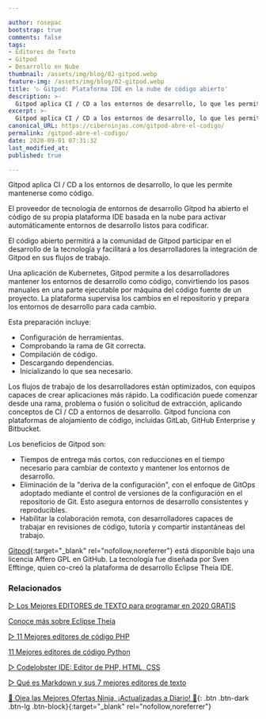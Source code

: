 ```yaml
---

author: rosepac
bootstrap: true
comments: false
tags:
- Editores de Texto
- Gitpod
- Desarrollo en Nube
thumbnail: /assets/img/blog/02-gitpod.webp
feature-img: /assets/img/blog/02-gitpod.webp
title: '▷ Gitpod: Plataforma IDE en la nube de código abierto'
description: >-
  Gitpod aplica CI / CD a los entornos de desarrollo, lo que les permite mantenerse como código.
excerpt: >-
  Gitpod aplica CI / CD a los entornos de desarrollo, lo que les permite mantenerse como código
canonical_URL: https://ciberninjas.com/gitpod-abre-el-codigo/
permalink: /gitpod-abre-el-codigo/
date: 2020-09-01 07:31:32
last_modified_at: 
published: true

---
```


Gitpod aplica CI / CD a los entornos de desarrollo, lo que les permite mantenerse como código.

El proveedor de tecnología de entornos de desarrollo Gitpod ha abierto el código de su propia plataforma IDE basada en la nube para activar automáticamente entornos de desarrollo listos para codificar.

El código abierto permitirá a la comunidad de Gitpod participar en el desarrollo de la tecnología y facilitará a los desarrolladores la integración de Gitpod en sus flujos de trabajo.

Una aplicación de Kubernetes, Gitpod permite a los desarrolladores mantener los entornos de desarrollo como código, convirtiendo los pasos manuales en una parte ejecutable por máquina del código fuente de un proyecto. La plataforma supervisa los cambios en el repositorio y prepara los entornos de desarrollo para cada cambio.

Esta preparación incluye:

- Configuración de herramientas.
- Comprobando la rama de Git correcta.
- Compilación de código.
- Descargando dependencias.
- Inicializando lo que sea necesario.

Los flujos de trabajo de los desarrolladores están optimizados, con equipos capaces de crear aplicaciones más rápido. La codificación puede comenzar desde una rama, problema o fusión o solicitud de extracción, aplicando conceptos de CI / CD a entornos de desarrollo. Gitpod funciona con plataformas de alojamiento de código, incluidas GitLab, GitHub Enterprise y Bitbucket.

Los beneficios de Gitpod son:

- Tiempos de entrega más cortos, con reducciones en el tiempo necesario para cambiar de contexto y mantener los entornos de desarrollo.
- Eliminación de la "deriva de la configuración", con el enfoque de GitOps adoptado mediante el control de versiones de la configuración en el repositorio de Git. Esto asegura entornos de desarrollo consistentes y reproducibles.
- Habilitar la colaboración remota, con desarrolladores capaces de trabajar en revisiones de código, tutoría y compartir instantáneas del trabajo.

[Gitpod](https://github.com/gitpod-io/gitpod){:target="_blank" rel="nofollow,noreferrer"} está disponible bajo una licencia Affero GPL en GitHub. La tecnología fue diseñada por Sven Efftinge, quien co-creó la plataforma de desarrollo Eclipse Theia IDE.

### **Relacionados** <!-- omit in toc -->

[▷ Los Mejores EDITORES de TEXTO para programar en 2020 GRATIS](https://ciberninjas.com/mejores-editores-texto/)

[Conoce más sobre Eclipse Theia](https://ciberninjas.com/wiki/eclipse-theia/)

[▷ 11 Mejores editores de código PHP](https://ciberninjas.com/mejores-editores-php/)

[11 Mejores editores de código Python](https://ciberninjas.com/mejores-ide-python/)

[▷ Codelobster IDE: Editor de PHP, HTML, CSS](https://ciberninjas.com/codelobster-editor-php/)

[▷ Qué es Markdown y sus 7 mejores editores de texto](https://ciberninjas.com/editores-markdown/)

[🎁 Ojea las Mejores Ofertas Ninja, ¡Actualizadas a Diario! 🛒](https://www.amazon.es/shop/cibercursos){: .btn .btn-dark .btn-lg .btn-block}{:target="_blank" rel="nofollow,noreferrer"}